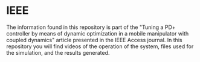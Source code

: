 # IEEE
The information found in this repository is part of the "Tuning a PD+ controller by means of dynamic optimization in a mobile manipulator with coupled dynamics" article presented in the IEEE Access journal. In this repository you will find videos of the operation of the system, files used for the simulation, and the results generated.
